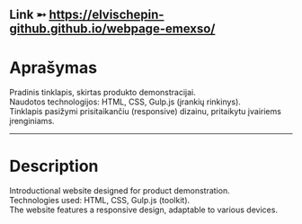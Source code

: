 Link ➵ https://elvischepin-github.github.io/webpage-emexso/
---
# Aprašymas
Pradinis tinklapis, skirtas produkto demonstracijai.  
Naudotos technologijos: HTML, CSS, Gulp.js (įrankių rinkinys).  
Tinklapis pasižymi prisitaikančiu (responsive) dizainu, pritaikytu įvairiems įrenginiams.

---

# Description
Introductional website designed for product demonstration.  
Technologies used: HTML, CSS, Gulp.js (toolkit).  
The website features a responsive design, adaptable to various devices.
